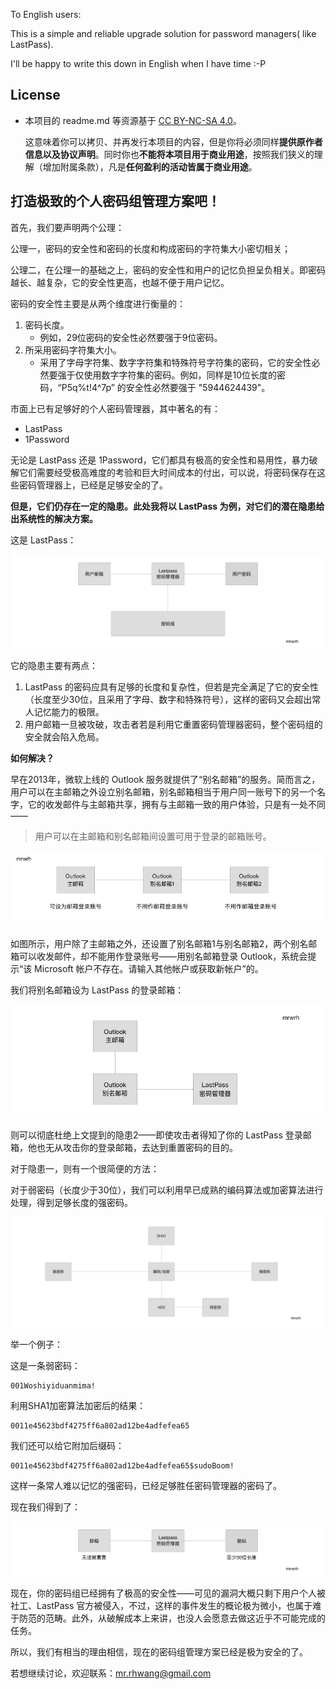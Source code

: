 To English users:

This is a simple and reliable upgrade solution for password managers( like LastPass).

I'll be happy to write this down in English when I have time :-P





## License

- 本项目的 readme.md 等资源基于 [CC BY-NC-SA 4.0](https://creativecommons.org/licenses/by-nc-sa/4.0/deed.zh)。

  这意味着你可以拷贝、并再发行本项目的内容，但是你将必须同样**提供原作者信息以及协议声明**。同时你也**不能将本项目用于商业用途**，按照我们狭义的理解（增加附属条款），凡是**任何盈利的活动皆属于商业用途**。





## 打造极致的个人密码组管理方案吧！

首先，我们要声明两个公理：

公理一，密码的安全性和密码的长度和构成密码的字符集大小密切相关；

公理二，在公理一的基础之上，密码的安全性和用户的记忆负担呈负相关。即密码越长、越复杂，它的安全性更高，也越不便于用户记忆。



密码的安全性主要是从两个维度进行衡量的：

1. 密码长度。
   - 例如，29位密码的安全性必然要强于9位密码。
2. 所采用密码字符集大小。
   * 采用了字母字符集、数字字符集和特殊符号字符集的密码，它的安全性必然要强于仅使用数字字符集的密码。例如，同样是10位长度的密码，“P5q%t!4^7p” 的安全性必然要强于 "5944624439"。



市面上已有足够好的个人密码管理器，其中著名的有：

* LastPass
* 1Password



无论是 LastPass 还是 1Password，它们都具有极高的安全性和易用性，暴力破解它们需要经受极高难度的考验和巨大时间成本的付出，可以说，将密码保存在这些密码管理器上，已经是足够安全的了。

**但是，它们仍存在一定的隐患。此处我将以 LastPass 为例，对它们的潜在隐患给出系统性的解决方案。**



这是 LastPass：

![01](https://raw.githubusercontent.com/MrWrh/Upgrade_Solution_4_Password_Managers/master/imgs/01.png)

它的隐患主要有两点：

1. LastPass 的密码应具有足够的长度和复杂性，但若是完全满足了它的安全性（长度至少30位，且采用了字母、数字和特殊符号），这样的密码又会超出常人记忆能力的极限。
2. 用户邮箱一旦被攻破，攻击者若是利用它重置密码管理器密码，整个密码组的安全就会陷入危局。



**如何解决？**

早在2013年，微软上线的 Outlook 服务就提供了“别名邮箱”的服务。简而言之，用户可以在主邮箱之外设立别名邮箱，别名邮箱相当于用户同一账号下的另一个名字，它的收发邮件与主邮箱共享，拥有与主邮箱一致的用户体验，只是有一处不同——

> 用户可以在主邮箱和别名邮箱间设置可用于登录的邮箱账号。



![02](https://raw.githubusercontent.com/MrWrh/Upgrade_Solution_4_Password_Managers/master/imgs/02.png)

如图所示，用户除了主邮箱之外，还设置了别名邮箱1与别名邮箱2，两个别名邮箱可以收发邮件，却不能用作登录账号——用别名邮箱登录 Outlook，系统会提示“该 Microsoft 帐户不存在。请输入其他帐户或获取新帐户”的。



我们将别名邮箱设为 LastPass 的登录邮箱：

![03](https://raw.githubusercontent.com/MrWrh/Upgrade_Solution_4_Password_Managers/master/imgs/03.png)

则可以彻底杜绝上文提到的隐患2——即使攻击者得知了你的 LastPass 登录邮箱，他也无从攻击你的登录邮箱，去达到重置密码的目的。



对于隐患一，则有一个很简便的方法：

对于弱密码（长度少于30位），我们可以利用早已成熟的编码算法或加密算法进行处理，得到足够长度的强密码。

![04](https://raw.githubusercontent.com/MrWrh/Upgrade_Solution_4_Password_Managers/master/imgs/04.png)

举一个例子：

这是一条弱密码：

```
001Woshiyiduanmima!
```

利用SHA1加密算法加密后的结果：

```
0011e45623bdf4275ff6a802ad12be4adfefea65
```

我们还可以给它附加后缀码：

```
0011e45623bdf4275ff6a802ad12be4adfefea65$sudoBoom!
```

这样一条常人难以记忆的强密码，已经足够胜任密码管理器的密码了。



现在我们得到了：

![05](https://raw.githubusercontent.com/MrWrh/Upgrade_Solution_4_Password_Managers/master/imgs/05.png)

现在，你的密码组已经拥有了极高的安全性——可见的漏洞大概只剩下用户个人被社工、LastPass 官方被侵入，不过，这样的事件发生的概论极为微小，也属于难于防范的范畴。此外，从破解成本上来讲，也没人会愿意去做这近乎不可能完成的任务。

所以，我们有相当的理由相信，现在的密码组管理方案已经是极为安全的了。



若想继续讨论，欢迎联系：mr.rhwang@gmail.com

